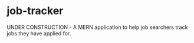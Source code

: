 # job-tracker
UNDER CONSTRUCTION - A MERN application to help job searchers track jobs they have applied for.
